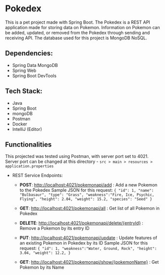 # Pokedex

This is a pet project made with Spring Boot. The Pokedex is a REST API application made for storing data on Pokemon.
Information on Pokemon can be added, updated, or removed from the Pokedex through sending and receiving API. The database
used for this project is MongoDB NoSQL.

## Dependencies:
  - Spring Data MongoDB
  - Spring Web
  - Spring Boot DevTools
  
## Tech Stack:
  - Java
  - Spring Boot
  - mongoDB
  - Postman
  - Docker
  - IntelliJ (Editor)
  
## Functionalities

This projected was tested using Postman, with server port set to 4021. 
Server port can be changed at this directory - `src > main > resources > application.properties`
  - REST Service Endpoints:
    + **POST**: <http://localhost:4021/pokemonapi/add> : Add a new Pokemon to the Pokedex
      Sample JSON for this request:
      `{
       "id": 1,
       "name": "Bulbasaur",
       "type": "Grass",
       "weakness":"Fire, Ice, Psychic, Flying",
       "height": 2.04,
       "weight": 15.2,
       "species": "Seed"
      }`
      
    + **GET**: <http://localhost:4021/pokemonapi/all> : Get list of all Pokemon in Pokedex
    
    + **DELETE**: <http://localhost:4021/pokemonapi/delete/{entryId}> : Remove a Pokemon by its entry ID
    
    + **PUT**: <http://localhost:4021/pokemonapi/update> : Update features of an existing Pokemon in Pokedex by its ID
      Sample JSON for this request:
      `{
       "id": 1,
       "weakness":"Water, Ground, Rock",
       "height": 3.04,
       "weight": 12.2,
      }`
      
    + **GET**: <http://localhost:4021/pokemonapi/show/{pokemonName}> : Get Pokemon by its Name
      

